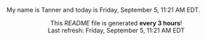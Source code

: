 My name is Tanner and today is Friday, September 5, 11:21 AM EDT.

<p align="center">This <i>README</i> file is generated <b>every 3 hours</b>!</br>Last refresh: Friday, September 5, 11:21 AM EDT<br /></p>
